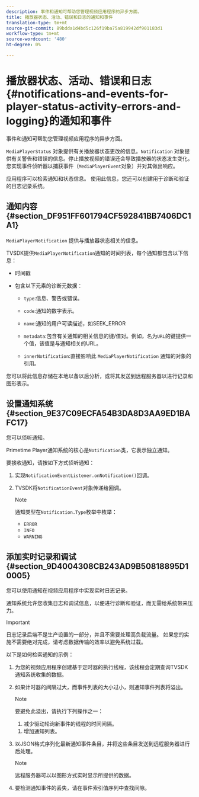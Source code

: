 ```yaml
---
description: 事件和通知可帮助您管理视频应用程序的异步方面。
title: 播放器状态、活动、错误和日志的通知和事件
translation-type: tm+mt
source-git-commit: 89bdda1d4bd5c126f19ba75a819942df901183d1
workflow-type: tm+mt
source-wordcount: '480'
ht-degree: 0%

---
```



# 播放器状态、活动、错误和日志{#notifications-and-events-for-player-status-activity-errors-and-logging}的通知和事件

事件和通知可帮助您管理视频应用程序的异步方面。

`MediaPlayerStatus` 对象提供有关播放器状态更改的信息。`Notification` 对象提供有关警告和错误的信息。停止播放视频的错误还会导致播放器的状态发生变化。 您实现事件侦听器以捕获事件（`MediaPlayerEvent`对象）并对其做出响应。

应用程序可以检索通知和状态信息。 使用此信息，您还可以创建用于诊断和验证的日志记录系统。

## 通知内容{#section_DF951FF601794CF592841BB7406DC1A1}

`MediaPlayerNotification` 提供与播放器状态相关的信息。

TVSDK提供`MediaPlayerNotification`通知的时间列表，每个通知都包含以下信息：

* 时间戳
* 包含以下元素的诊断元数据：

   * `type`:信息、警告或错误。
   * `code`:通知的数字表示。
   * `name`:通知的用户可读描述，如SEEK_ERROR
   * `metadata`:包含有关通知的相关信息的键/值对。例如，名为`URL`的键提供一个值，该值是与通知相关的URL。

   * `innerNotification`:直接影响此 `MediaPlayerNotification` 通知的对象的引用。

您可以将此信息存储在本地以备以后分析，或将其发送到远程服务器以进行记录和图形表示。

## 设置通知系统{#section_9E37C09ECFA54B3DA8D3AA9ED1BAFC17}

您可以侦听通知。

Primetime Player通知系统的核心是`Notification`类，它表示独立通知。

要接收通知，请按如下方式侦听通知：

1. 实现`NotificationEventListener.onNotification()`回调。
1. TVSDK将`NotificationEvent`对象传递给回调。

   >[!NOTE]
   >
   >通知类型在`Notification.Type`枚举中枚举：

   * `ERROR`
   * `INFO`
   * `WARNING`

## 添加实时记录和调试{#section_9D4004308CB243AD9B50818895D10005}

您可以使用通知在视频应用程序中实现实时日志记录。

通知系统允许您收集日志和调试信息，以便进行诊断和验证，而无需给系统带来压力。

>[!IMPORTANT]
>
>日志记录后端不是生产设置的一部分，并且不需要处理高负载流量。 如果您的实施不需要绝对完成，请考虑数据传输的效率以避免系统过载。

以下是如何检索通知的示例：

1. 为您的视频应用程序创建基于定时器的执行线程，该线程会定期查询TVSDK通知系统收集的数据。
1. 如果计时器的间隔过大，而事件列表的大小过小，则通知事件列表将溢出。

   >[!NOTE]
   >
   >要避免此溢出，请执行下列操作之一：
   >
   >1. 减少驱动轮询新事件的线程的时间间隔。
      >
      >
   1. 增加通知列表。


1. 以JSON格式序列化最新通知事件条目，并将这些条目发送到远程服务器进行后处理。

   >[!NOTE]
   >
   >远程服务器可以以图形方式实时显示所提供的数据。

1. 要检测通知事件的丢失，请在事件索引值序列中查找间隙。